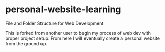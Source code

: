 # personal-website-learning
File and Folder Structure for Web Development

This is forked from another user to begin my process of web dev with proper project setup.
From here I will eventually create a personal website from the ground up. 
